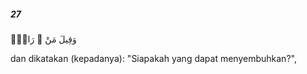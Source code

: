 ##### 27

<span class="ayah">وَقِيلَ مَنْ ۜ رَاقٍۢ</span>

<span class="ayah_translation">dan dikatakan (kepadanya): "Siapakah yang dapat menyembuhkan?",</span>
